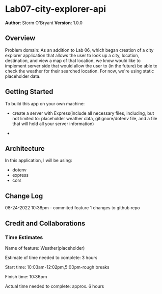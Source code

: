 # Lab07-city-explorer-api

**Author**: Storm O'Bryant
**Version**: 1.0.0

## Overview

Problem domain: As an addition to Lab 06, which began creation of a city explorer application that allows the user to look up a city, location, destination, and view a map of that location, we know would like to implement server side that would allow the user to (in the future) be able to check the weather for their searched location. For now, we're using static placeholder data.

## Getting Started

To build this app on your own machine:

* create a server with Express(include all necessary files, including, but not limited to: placeholder weather data, gitignore/dotenv file, and a file that will hold all your server information)

* 

## Architecture

In this application, I will be using:

* dotenv
* express
* cors

## Change Log

08-24-2022 10:38pm - commited feature 1 changes to github repo

## Credit and Collaborations

### Time Estimates

Name of feature: Weather(placeholder)

Estimate of time needed to complete: 3 hours

Start time: 10:03am-12:02pm,5:00pm-rough breaks

Finish time: 10:36pm

Actual time needed to complete: approx. 6 hours
